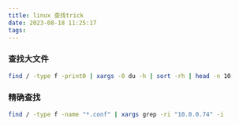 ```yaml
---
title: linux 查找trick
date: 2023-08-18 11:25:17
tags:
---
```


### 查找大文件

```bash
find / -type f -print0 | xargs -0 du -h | sort -rh | head -n 10
```

### 精确查找

```bash
find / -type f -name "*.conf" | xargs grep -ri "10.0.0.74" -i
```